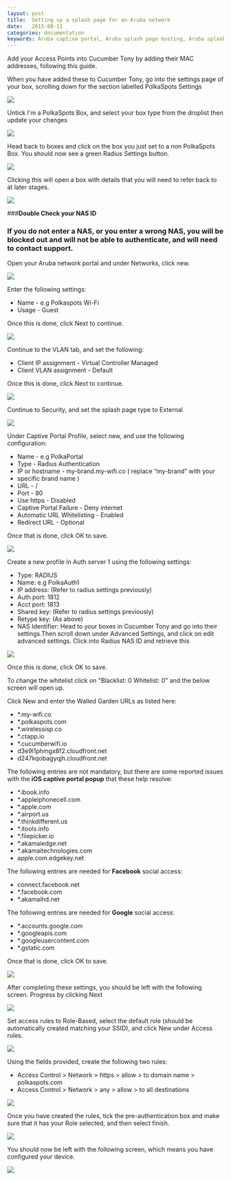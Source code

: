 ```yaml
---
layout: post
title:  Setting up a splash page for an Aruba network
date:   2015-08-11
categories: documentation
keywords: Aruba captive portal, Aruba splash page hosting, Aruba splash page not working, Aruba splash page template, Aruba splash page free, Aruba splash page html
---
```


Add your Access Points into Cucumber Tony by adding their MAC addresses, following this guide.

When you have added these to Cucumber Tony, go into the settings page of your box, scrolling down for the section labelled PolkaSpots Settings

<div class="text-center">
<img src="/images/community/tutorials/aruba-guide/box-settings.png">
</div>

Untick I'm a PolkaSpots Box, and select your box type from the droplist then update your changes

<div class="text-center">
<img src="/images/community/tutorials/aruba-guide/nonct-box.png">
</div>

Head back to boxes and click on the box you just set to a non PolkaSpots Box. You should now see a green Radius Settings button.

<div class="text-center">
<img src="/images/community/tutorials/aruba-guide/radius-settings.png">
</div>

Clicking this will open a box with details that you will need to refer back to at later stages.

<div class="text-center">
<img src="/images/community/tutorials/aruba-guide/radius-info.png">
</div>

###<b>Double Check your NAS ID</b>

### If you do not enter a NAS, or you enter a wrong NAS, you will be blocked out and will not be able to authenticate, and will need to contact support.

Open your Aruba network portal and under Networks, click new.

<div class="text-center">
<img src="/images/community/tutorials/aruba-guide/aruba-new.png">
</div>

Enter the following settings:

+ Name - e.g Polkaspots Wi-Fi
+ Usage - Guest

Once this is done, click Next to continue.

<div class="text-center">
<img src="/images/community/tutorials/aruba-guide/wlan-settings.png">
</div>

Continue to the VLAN tab, and set the following:

+ Client IP assignment - Virtual Controller Managed
+ Client VLAN assignment - Default

Once this is done, click Next to continue.

<div class="text-center">
<img src="/images/community/tutorials/aruba-guide/vlan-assignment.png">
</div>

Continue to Security, and set the splash page type to External

<div class="text-center">
<img src="/images/community/tutorials/aruba-guide/external-splash.png">
</div>

Under Captive Portal Profile, select new, and use the following configuration:

+ Name - e.g PolkaPortal
+ Type - Radius Authentication
+ IP or hostname - my-brand.my-wifi.co ( replace “my-brand” with your <li>specific brand name )
+ URL - /
+ Port - 80
+ Use https - Disabled
+ Captive Portal Failure - Deny internet
+ Automatic URL Whitelisting - Enabled
+ Redirect URL - Optional

Once that is done, click OK to save.

<div class="text-center">
<img src="/images/community/tutorials/aruba-guide/captive-portal.png">
</div>

Create a new profile in Auth server 1 using the following settings:


+ Type: RADIUS
+ Name: e.g PolkaAuth1
+ IP address: (Refer to radius settings previously)
+ Auth port: 1812
+ Acct port: 1813
+ Shared key: (Refer to radius settings previously)
+ Retype key: (As above)
+ NAS Identifier: Head to your boxes in Cucumber Tony and go into their settings.Then scroll down under Advanced Settings, and click on edit advanced settings. Click into Radius NAS ID and retrieve this

<div class="text-center">
<img src="/images/community/tutorials/aruba-guide/nas-id.png">
</div>

Once this is done, click OK to save.

To change the whitelist click on "Blacklist: 0 Whitelist: 0" and the below screen will open up.

Click New and enter the Walled Garden URLs as listed here:

+ &#42;.my-wifi.co
+ &#42;.polkaspots.com
+ &#42;.wirelessisp.co
+ &#42;.ctapp.io
+ &#42;.cucumberwifi.io
+ d3e9l1phmgx8f2.cloudfront.net
+ d247kqobagyqjh.cloudfront.net

The following entries are not mandatory, but there are some reported issues with the <b>iOS captive portal popup</b> that these help resolve:

+ &#42;.ibook.info
+ &#42;.appleiphonecell.com
+ &#42;.apple.com
+ &#42;.airport.us
+ &#42;.thinkdifferent.us
+ &#42;.itools.info
+ &#42;.filepicker.io
+ &#42;.akamaiedge.net
+ &#42;.akamaitechnologies.com
+ apple.com.edgekey.net

The following entries are needed for <b>Facebook</b> social access:

+ connect.facebook.net
+ &#42;.facebook.com
+ &#42;.akamaihd.net

The following entries are needed for <b>Google</b> social access:

+ &#42;.accounts.google.com
+ &#42;.googleapis.com
+ &#42;.googleusercontent.com
+ &#42;.gstatic.com

Once that is done, click OK to save.

<div class="text-center">
<img src="/images/community/tutorials/aruba-guide/walled-gardens.png">
</div>

After completing these settings, you should be left with the following screen. Progress by clicking Next

<div class="text-center">
<img src="/images/community/tutorials/aruba-guide/security-next.png">
</div>

Set access rules to Role-Based, select the default role (should be automatically created matching your SSID), and click New under Access rules.

<div class="text-center">
<img src="/images/community/tutorials/aruba-guide/access-rules.png">
</div>

Using the fields provided, create the following two rules:

+ Access Control > Network > https > allow > to domain name > polkaspots.com
+ Access Control > Network > any > allow > to all destinations

<div class="text-center">
<img src="/images/community/tutorials/aruba-guide/new-rule.png">
</div>

Once you have created the rules, tick the pre-authentication box and make sure that it has your Role selected, and then select finish.

<div class="text-center">
<img src="/images/community/tutorials/aruba-guide/pre-auth.png">
</div>

You should now be left with the following screen, which means you have configured your device.

<div class="text-center">
<img src="/images/community/tutorials/aruba-guide/aruba-ui.png">
</div>
